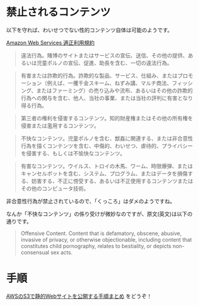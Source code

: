 # 禁止されるコンテンツ

以下を守れば、わいせつでない性的コンテンツ自体は可能のようです。

[Amazon Web Services 適正利用規約](http://aws.amazon.com/jp/aup/)

> 違法行為。賭博のサイトまたはサービスの宣伝、送信、その他の提供、あるいは児童ポルノの宣伝、促進、助長を含む、一切の違法行為。

> 有害または詐欺的行為。詐欺的な製品、サービス、仕組み、またはプロモーション（例えば、一攫千金スキーム、ねずみ講、マルチ商法、フィッシング、またはファーミング）の売り込みや流布、あるいはその他の詐欺的行為への関与を含む、他人、当社の事業、または当社の評判に有害となり得る行為。

> 第三者の権利を侵害するコンテンツ。知的財産権またはその他の所有権を侵害または濫用するコンテンツ。

> 不快なコンテンツ。児童ポルノを含む、獣姦に関連する、または非合意性行為を描くコンテンツを含む、中傷的、わいせつ、虐待的、プライバシーを侵害する、もしくは不愉快なコンテンツ。

> 有害なコンテンツ。ウイルス、トロイの木馬、ワーム、時限爆弾、またはキャンセルボットを含む、システム、プログラム、またはデータを損傷する、妨害する、不正に傍受する、あるいは不正使用するコンテンツまたはその他のコンピュータ技術。


非合意性行為が禁止されているので、「くっころ」はダメのようですね。

なんか「不快なコンテンツ」の係り受けが微妙なのですが、原文(英文)は以下の通りです。

> Offensive Content. Content that is defamatory, obscene, abusive, invasive of privacy, or otherwise objectionable, including content that constitutes child pornography, relates to bestiality, or depicts non-consensual sex acts.


# 手順

[AWSのS3で静的Webサイトを公開する手順まとめ](http://qiita.com/nabettu/items/1605f78977d9909b5182)
をどうぞ！


